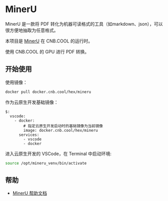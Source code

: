 # MinerU
MinerU 是一款将 PDF 转化为机器可读格式的工具（如markdown、json），可以很方便地抽取为任意格式。 

本项目是 [MinerU](https://github.com/opendatalab/MinerU/) 在 CNB.COOL 的运行时。

使用 CNB.COOL 的 GPU 进行 PDF 转换。

## 开始使用
使用镜像：
```bash
docker pull docker.cnb.cool/hex/mineru
```
作为云原生开发基础镜像：
```
$:
  vscode:
    - docker:
        # 指定云原生开发启动时的基础镜像为当前镜像
        image: docker.cnb.cool/hex/mineru
      services:
        - vscode
        - docker
```
进入云原生开发的 VSCode，在 Terminal 中启动环境:
```bash
source /opt/mineru_venv/bin/activate
```

## 帮助
- [MinerU 帮助文档](https://github.com/opendatalab/MinerU/blob/master/README_zh-CN.md)